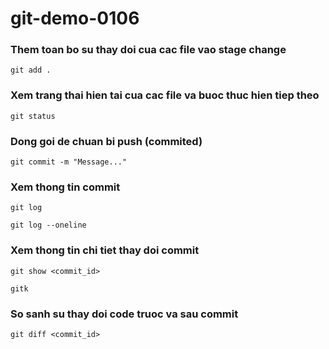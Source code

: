 # git-demo-0106

### Them toan bo su thay doi cua cac file vao stage change

```
git add .
```

### Xem trang thai hien tai cua cac file va buoc thuc hien tiep theo

```
git status
```

### Dong goi de chuan bi push (commited)

```
git commit -m "Message..."
```

### Xem thong tin commit

```
git log
```

```
git log --oneline
```

### Xem thong tin chi tiet thay doi commit

```
git show <commit_id>
```

```
gitk
```

### So sanh su thay doi code truoc va sau commit

```
git diff <commit_id>
```
